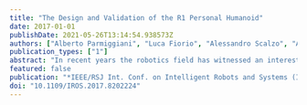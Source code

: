 ```yaml
---
title: "The Design and Validation of the R1 Personal Humanoid"
date: 2017-01-01
publishDate: 2021-05-26T13:14:54.938573Z
authors: ["Alberto Parmiggiani", "Luca Fiorio", "Alessandro Scalzo", "Anand Vazhapilli Sureshbabu", "Marco Randazzo", "Marco Maggiali", "Ugo Pattacini", "Hagen Lehmann", "Vadim Tikhanoff", "Daniele Domenichelli", "Alberto Cardellino", "Pierpaolo Congiu", "Roberto Cingolani", "Lorenzo Natale", "Giorgio Metta"]
publication_types: ["1"]
abstract: "In recent years the robotics field has witnessed an interesting new trend. Several companies started the production of service robots whose aim is to cooperate with humans. The robots developed so far are either rather expensive or unsuitable for manipulation tasks. This article presents the result of a project which wishes to demonstrate the feasibility of an affordable humanoid robot. R1 is able to navigate, and interact with the environment (grasping and carrying objects, operating switches, opening doors etc). The robot is also equipped with a speaker, microphones and it mounts a display in the head to support interaction using natural channels like speech or (simulated) eye movements. The final cost of the robot is expected to range around that of a family car, possibly, when produced in large quantities, even significantly lower. This goal was tackled along three synergistic directions: use of polymeric materials, light-weight design and implementation of novel actuation solutions. These lines, as well as the robot with its main features, are described hereafter."
featured: false
publication: "*IEEE/RSJ Int. Conf. on Intelligent Robots and Systems (IROS)*"
doi: "10.1109/IROS.2017.8202224"
---
```


